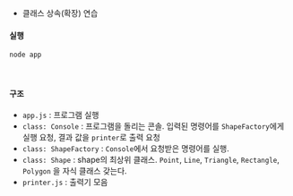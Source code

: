 - 클래스 상속(확장) 연습

#### 실행

```js
node app
```

<br>

#### 구조

- `app.js` : 프로그램 실행
- `class: Console` : 프로그램을 돌리는 콘솔. 입력된 명령어를 `ShapeFactory`에게 실행 요청, 결과 값을 `printer`로 출력 요청
- `class: ShapeFactory` : `Console`에서 요청받은 명령어를 실행.
- `class: Shape` : shape의 최상위 클래스. `Point`, `Line`, `Triangle`, `Rectangle`, `Polygon` 을 자식 클래스 갖는다.
- `printer.js` : 출력기 모음

